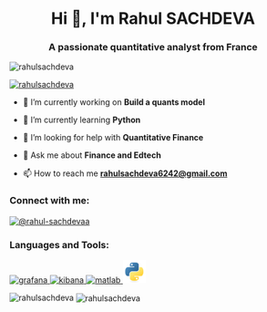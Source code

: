 <h1 align="center">Hi 👋, I'm Rahul SACHDEVA</h1>
<h3 align="center">A passionate quantitative analyst from France</h3>

<p align="left"> <img src="https://komarev.com/ghpvc/?username=rahulsachdeva&label=Profile%20views&color=0e75b6&style=flat" alt="rahulsachdeva" /> </p>

<p align="left"> <a href="https://github.com/ryo-ma/github-profile-trophy"><img src="https://github-profile-trophy.vercel.app/?username=rahulsachdeva" alt="rahulsachdeva" /></a> </p>

- 🔭 I’m currently working on **Build a quants model**

- 🌱 I’m currently learning **Python**

- 🤝 I’m looking for help with **Quantitative Finance**

- 💬 Ask me about **Finance and Edtech**

- 📫 How to reach me **rahulsachdeva6242@gmail.com**

<h3 align="left">Connect with me:</h3>
<p align="left">
<a href="https://linkedin.com/in/@rahul-sachdevaa" target="blank"><img align="center" src="https://raw.githubusercontent.com/rahuldkjain/github-profile-readme-generator/master/src/images/icons/Social/linked-in-alt.svg" alt="@rahul-sachdevaa" height="30" width="40" /></a>
</p>

<h3 align="left">Languages and Tools:</h3>
<p align="left"> <a href="https://grafana.com" target="_blank" rel="noreferrer"> <img src="https://www.vectorlogo.zone/logos/grafana/grafana-icon.svg" alt="grafana" width="40" height="40"/> </a> <a href="https://www.elastic.co/kibana" target="_blank" rel="noreferrer"> <img src="https://www.vectorlogo.zone/logos/elasticco_kibana/elasticco_kibana-icon.svg" alt="kibana" width="40" height="40"/> </a> <a href="https://www.mathworks.com/" target="_blank" rel="noreferrer"> <img src="https://upload.wikimedia.org/wikipedia/commons/2/21/Matlab_Logo.png" alt="matlab" width="40" height="40"/> </a> <a href="https://www.python.org" target="_blank" rel="noreferrer"> <img src="https://raw.githubusercontent.com/devicons/devicon/master/icons/python/python-original.svg" alt="python" width="40" height="40"/> </a> </p>

<p><img align="left" src="https://github-readme-stats.vercel.app/api/top-langs?username=rahulsachdeva&show_icons=true&locale=en&layout=compact" alt="rahulsachdeva" /></p>

<p>&nbsp;<img align="center" src="https://github-readme-stats.vercel.app/api?username=rahulsachdeva&show_icons=true&locale=en" alt="rahulsachdeva" /></p>
